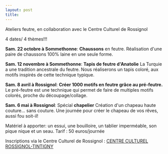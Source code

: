 ```yaml
---
layout: post
title: 
---
```


Ateliers feutre, en collaboration avec le Centre Culturel de Rossignol

4 dates/ 4 thèmes!!!

**Sam. 22 octobre à Sommethonne**: **Chaussons** en feutre.
Réalisation d'une paire de chaussons 100% laine en une seule forme.

**Sam. 12 novembre à Sommethonne**: **Tapis de feutre d'Anatolie**
La Turquie a une tradition ancestrale du feutre.
Nous réaliserons un tapis coloré, aux motifs inspirés de cette technique typique.

**Sam. 8 avril à Rossignol**: **Créer 1000 motifs en feutre grâce au pré-feutre.**
Le pré-feutre est une technique qui permet de faire de multiples motifs colorés, proche du découpage/collage.

**Sam. 6 mai à Rossignol**: Spécial **chapelier**
Création d'un chapeau haute couture... sans couture.
Une journée pour créer le chapeau de vos rêves, aussi fou soit-il!

Matériel à apporter: un essui, une bouilloire, un tablier imperméable, son pique nique et un seau.
Tarif : 50 euros/journée

Inscriptions via le Centre Culturel de Rossignol :
[CENTRE CULTUREL ROSSIGNOL-TINTIGNY](http://www.ccrt.be/)
